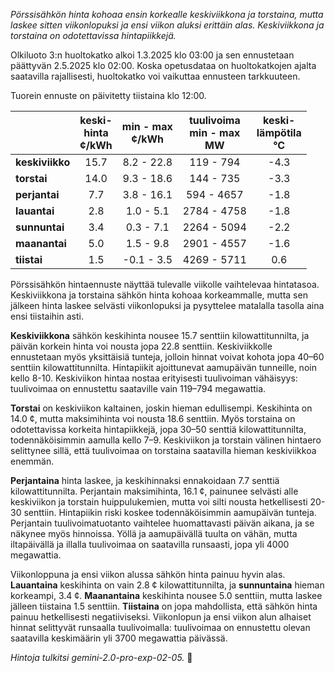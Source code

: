*Pörssisähkön hinta kohoaa ensin korkealle keskiviikkona ja torstaina, mutta laskee sitten viikonlopuksi ja ensi viikon aluksi erittäin alas. Keskiviikkona ja torstaina on odotettavissa hintapiikkejä.*


Olkiluoto 3:n huoltokatko alkoi 1.3.2025 klo 03:00 ja sen ennustetaan päättyvän 2.5.2025 klo 02:00. Koska opetusdataa on huoltokatkojen ajalta saatavilla rajallisesti, huoltokatko voi vaikuttaa ennusteen tarkkuuteen.

Tuorein ennuste on päivitetty tiistaina klo 12:00.

|      | keski-<br>hinta<br>¢/kWh | min - max<br>¢/kWh | tuulivoima<br>min - max<br>MW | keski-<br>lämpötila<br>°C |
|:-----|:----------------:|:----------------:|:-------------:|:-------------:|
| **keskiviikko**   | 15.7             | 8.2 - 22.8  | 119 - 794   | -4.3          |
| **torstai**       | 14.0             | 9.3 - 18.6  | 144 - 735   | -3.3          |
| **perjantai**     | 7.7              | 3.8 - 16.1  | 594 - 4657  | -1.8          |
| **lauantai**      | 2.8              | 1.0 - 5.1   | 2784 - 4758 | -1.8          |
| **sunnuntai**    | 3.4              | 0.3 - 7.1   | 2264 - 5094 | -2.2          |
| **maanantai**    | 5.0              | 1.5 - 9.8   | 2901 - 4557 | -1.6          |
| **tiistai**      | 1.5             | -0.1 - 3.5   | 4269 - 5711 | 0.6          |

Pörssisähkön hintaennuste näyttää tulevalle viikolle vaihtelevaa hintatasoa. Keskiviikkona ja torstaina sähkön hinta kohoaa korkeammalle, mutta sen jälkeen hinta laskee selvästi viikonlopuksi ja pysyttelee matalalla tasolla aina ensi tiistaihin asti.

**Keskiviikkona** sähkön keskihinta nousee 15.7 senttiin kilowattitunnilta, ja päivän korkein hinta voi nousta jopa 22.8 senttiin. Keskiviikkolle ennustetaan myös yksittäisiä tunteja, jolloin hinnat voivat kohota jopa 40–60 senttiin kilowattitunnilta. Hintapiikit ajoittunevat aamupäivän tunneille, noin kello 8-10. Keskiviikon hintaa nostaa erityisesti tuulivoiman vähäisyys: tuulivoimaa on ennustettu saataville vain 119–794 megawattia.

**Torstai** on keskiviikon kaltainen, joskin hieman edullisempi. Keskihinta on 14.0 ¢, mutta maksimihinta voi nousta 18.6 senttiin. Myös torstaina on odotettavissa korkeita hintapiikkejä, jopa 30–50 senttiä kilowattitunnilta, todennäköisimmin aamulla kello 7–9. Keskiviikon ja torstain välinen hintaero selittynee sillä, että tuulivoimaa on torstaina saatavilla hieman keskiviikkoa enemmän.

**Perjantaina** hinta laskee, ja keskihinnaksi ennakoidaan 7.7 senttiä kilowattitunnilta. Perjantain maksimihinta, 16.1 ¢, painunee selvästi alle keskiviikon ja torstain huippulukemien, mutta voi silti nousta hetkellisesti 20-30 senttiin. Hintapiikin riski koskee todennäköisimmin aamupäivän tunteja. Perjantain tuulivoimatuotanto vaihtelee huomattavasti päivän aikana, ja se näkynee myös hinnoissa. Yöllä ja aamupäivällä tuulta on vähän, mutta iltapäivällä ja illalla tuulivoimaa on saatavilla runsaasti, jopa yli 4000 megawattia.

Viikonloppuna ja ensi viikon alussa sähkön hinta painuu hyvin alas. **Lauantaina** keskihinta on vain 2.8 ¢ kilowattitunnilta, ja **sunnuntaina** hieman korkeampi, 3.4 ¢. **Maanantaina** keskihinta nousee 5.0 senttiin, mutta laskee jälleen tiistaina 1.5 senttiin. **Tiistaina** on jopa mahdollista, että sähkön hinta painuu hetkellisesti negatiiviseksi. Viikonlopun ja ensi viikon alun alhaiset hinnat selittyvät runsaalla tuulivoimalla: tuulivoimaa on ennustettu olevan saatavilla keskimäärin yli 3700 megawattia päivässä.

*Hintoja tulkitsi gemini-2.0-pro-exp-02-05.* 🍃


